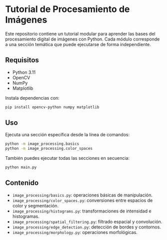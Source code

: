 # Tutorial de Procesamiento de Imágenes

Este repositorio contiene un tutorial modular para aprender las bases del
procesamiento digital de imágenes con Python. Cada módulo corresponde a una
sección temática que puede ejecutarse de forma independiente.

## Requisitos

- Python 3.11
- OpenCV
- NumPy
- Matplotlib

Instala dependencias con:

```bash
pip install opencv-python numpy matplotlib
```

## Uso

Ejecuta una sección específica desde la línea de comandos:

```bash
python -m image_processing.basics
python -m image_processing.color_spaces
```

También puedes ejecutar todas las secciones en secuencia:

```bash
python main.py
```

## Contenido

- `image_processing/basics.py`: operaciones básicas de manipulación.
- `image_processing/color_spaces.py`: conversiones entre espacios de color y segmentación.
- `image_processing/histograms.py`: transformaciones de intensidad e histogramas.
- `image_processing/spatial_filtering.py`: filtrado espacial y convolución.
- `image_processing/edge_detection.py`: detección de bordes y contornos.
- `image_processing/morphology.py`: operaciones morfológicas.
